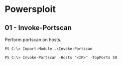 # Powersploit

## 01 - Invoke-Portscan

Perform portscan on hosts.

```
PS C:\> Import-Module .\Invoke-Portscan

PS C:\> Invoke-Portscan -Hosts "<IP>" -TopPorts 50
```
